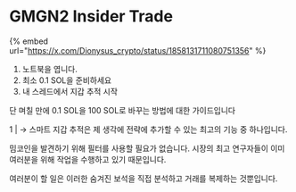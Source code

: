# GMGN2 Insider Trade

{% embed url="https://x.com/Dionysus_crypto/status/1858131711080751356" %}

1. 노트북을 엽니다.
2. 최소 0.1 SOL을 준비하세요
3. 내 스레드에서 지갑 추적 시작

단 며칠 만에 0.1 SOL을 100 SOL로 바꾸는 방법에 대한 가이드입니다

1 | → 스마트 지갑 추적은 제 생각에 전략에 추가할 수 있는 최고의 기능 중 하나입니다.

밈코인을 발견하기 위해 필터를 사용할 필요가 없습니다. 시장의 최고 연구자들이 이미 여러분을 위해 작업을 수행하고 있기 때문입니다.

여러분이 할 일은 이러한 숨겨진 보석을 직접 분석하고 거래를 복제하는 것뿐입니다.

